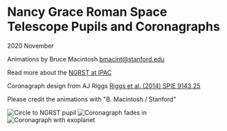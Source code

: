 # Nancy Grace Roman Space Telescope Pupils and Coronagraphs

2020 November

Animations by Bruce Macintosh <bmacint@stanford.edu>

Read more about the [NGRST at IPAC](https://wfirst.ipac.caltech.edu/)

Coronagraph design from AJ Riggs  [Riggs et al. (2014) SPIE 9143 25](https://ui.adsabs.harvard.edu/abs/2014SPIE.9143E..25R/abstract)

Please credit the animations with "B. Macintosh / Stanford"

![Circle to NGRST pupil](circle_to_wfirst_512.gif)
![Coronagraph fades in](wfirst-crossfade-512.gif)
![Coronagraph with exoplanet](wfirst-slide-planet-512.gif)

